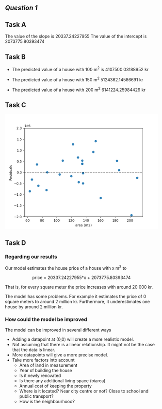 ##  *Question 1*

## Task A
The value of the slope is 20337.24227955
The value of the intercept is 2073775.80393474

## Task B
- The predicted value of a house with 100 m<sup>2</sup> is 4107500.03188952 kr

- The predicted value of a house with 150 m<sup>2</sup> 5124362.14586691 kr

- The predicted value of a house with 200 m<sup>2</sup> 6141224.25984429 kr


## Task C
![img](fig/residuals.png)

## Task D

### Regarding our results

Our model estimates the house price of a house with x m<sup>2</sup> to 

<p style="text-align: center;">price = 20337.24227955*x + 2073775.80393474</p>

That is, for every square meter the price increases with around 20 000 kr. 

The model has some problems. For example it estimates the price of 0 square meters to around 2 million kr. Furthermore, it underestimates one house by around 2 million kr. 

<!--- Regarding the results.
#   our R-squared "score" is 0.543,
#   Perhaps perform the 
# --->

### How could the model be improved 

The model can be improved in several different ways


- Adding a datapoint at (0,0) will create a more realistic model.
- Not assuming that there is a linear relationship. It might not be the case that the data is linear. 
- More datapoints will give a more precise model.
- Take more factors into account
    - Area of land in measurement
    - Year of building the house
    - Is it newly renovated
    - Is there any additional living space (biarea)
    - Annual cost of keeping the property
    - Where is it located? Near city centre or not? Close to school and public transport?
    - How is the neighbourhood?
<!--- # More datapoints
# There are more factors to take into account
# Area of land in measurements
# Year of building the house
# Is it newly renovated?
# Do we have additional living space? (biarea)
# What is the annual cost of keeping the property?
# Where is it located? Near city centre or not?
--->